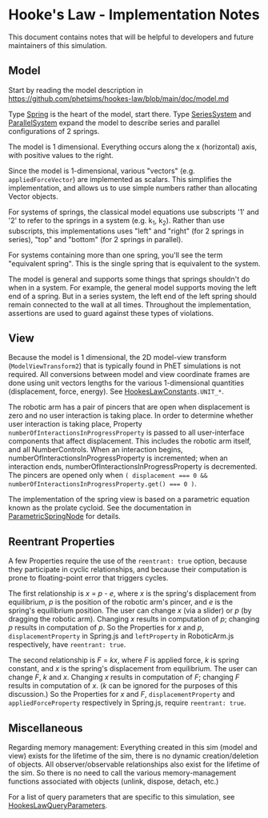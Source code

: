 # Hooke's Law - Implementation Notes

This document contains notes that will be helpful to developers and future maintainers of this simulation.

## Model

Start by reading the model description in https://github.com/phetsims/hookes-law/blob/main/doc/model.md

Type [Spring](https://github.com/phetsims/hookes-law/blob/main/js/common/model/Spring.js) is the heart of the model,
start there. Type [SeriesSystem](https://github.com/phetsims/hookes-law/blob/main/js/systems/model/SeriesSystem.js)
and [ParallelSystem](https://github.com/phetsims/hookes-law/blob/main/js/systems/model/ParallelSystem.js) expand
the model to describe series and parallel configurations of 2 springs.

The model is 1 dimensional. Everything occurs along the x (horizontal) axis, with positive values to the right.

Since the model is 1-dimensional, various "vectors" (e.g. `appliedForceVector`) are implemented as scalars.
This simplifies the implementation, and allows us to use simple numbers rather than allocating Vector objects.

For systems of springs, the classical model equations use subscripts '1' and '2' to refer to the springs
in a system (e.g. k<sub>1</sub>, k<sub>2</sub>). Rather than use subscripts, this implementations
uses "left" and "right" (for 2 springs in series), "top" and "bottom" (for 2 springs in parallel).

For systems containing more than one spring, you'll see the term "equivalent spring". This is the
single spring that is equivalent to the system.

The model is general and supports some things that springs shouldn't do when in a system. For example,
the general model supports moving the left end of a spring. But in a series system, the left end of
the left spring should remain connected to the wall at all times. Throughout the implementation,
assertions are used to guard against these types of violations.

## View

Because the model is 1 dimensional, the 2D model-view transform (`ModelViewTransform2`) that is typically found in
PhET simulations is not required. All conversions between model and view coordinate frames are done using unit
vectors lengths for the various 1-dimensional quantities (displacement, force, energy).
See [HookesLawConstants](https://github.com/phetsims/hookes-law/blob/main/js/common/HookesLawConstants.js)`.UNIT_*`.

The robotic arm has a pair of pincers that are open when displacement is zero and no user interaction
is taking place. In order to determine whether user interaction is taking place, Property
`numberOfInteractionsInProgressProperty` is passed to all user-interface components that affect
displacement. This includes the robotic arm itself, and all NumberControls. When an interaction begins,
numberOfInteractionsInProgressProperty is incremented; when an interaction ends, numberOfInteractionsInProgressProperty
is decremented. The pincers are opened only
when `( displacement === 0 && numberOfInteractionsInProgressProperty.get() === 0 )`.

The implementation of the spring view is based on a parametric equation known as the prolate cycloid.
See the documentation
in [ParametricSpringNode](https://github.com/phetsims/scenery-phet/blob/main/js/ParametricSpringNode.js)
for details.

## Reentrant Properties

A few Properties require the use of the `reentrant: true` option, because they participate in cyclic relationships,
and because their computation is prone to floating-point error that triggers cycles.

The first relationship is _x_ = _p_ - _e_, where _x_ is the spring's displacement from equilibrium,
_p_ is the position of the robotic arm's pincer, and _e_ is the spring's equilibrium position.
The user can change _x_ (via a slider) or _p_ (by dragging the robotic arm). Changing _x_ results in computation
of _p_; changing _p_ results in computation of _p_. So the Properties for _x_ and _p_, `displacementProperty`
in Spring.js and `leftProperty` in RoboticArm.js respectively, have `reentrant: true`.

The second relationship is _F_ = _kx_, where _F_ is applied force, _k_ is spring constant, and _x_ is the spring's
displacement from equilibrium. The user can change _F_, _k_ and _x_. Changing _x_ results in computation of _F_;
changing _F_ results in computation of _x_.  (_k_ can be ignored for the purposes of this discussion.) So the
Properties for _x_ and _F_, `displacementProperty` and `appliedForceProperty` respectively in Spring.js,
require `reentrant: true`.

## Miscellaneous

Regarding memory management: Everything created in this sim (model and view) exists for the lifetime of the sim,
there is no dynamic creation/deletion of objects. All observer/observable relationships also exist for the lifetime
of the sim. So there is no need to call the various memory-management functions associated with objects
(unlink, dispose, detach, etc.)

For a list of query parameters that are specific to this simulation,
see [HookesLawQueryParameters](https://github.com/phetsims/hookes-law/blob/main/js/common/HookesLawQueryParameters.js).
